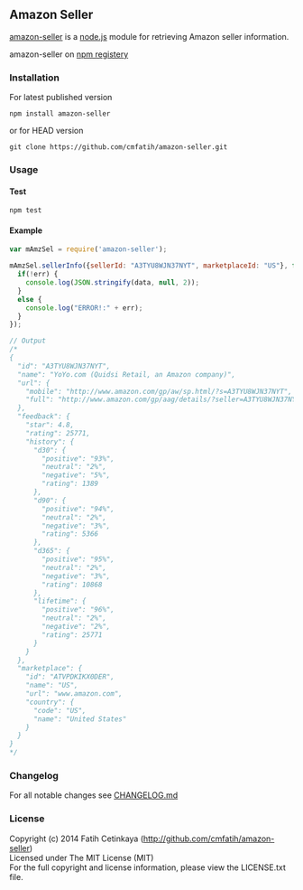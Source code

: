 ## Amazon Seller

  [amazon-seller](http://github.com/cmfatih/amazon-seller) is a [node.js](http://nodejs.org) module for retrieving Amazon seller information.  

  amazon-seller on [npm registery](http://npmjs.org/package/amazon-seller)

### Installation

For latest published version
```
npm install amazon-seller
```

or for HEAD version
```
git clone https://github.com/cmfatih/amazon-seller.git
```

### Usage

#### Test
```
npm test
```

#### Example
```javascript
var mAmzSel = require('amazon-seller');

mAmzSel.sellerInfo({sellerId: "A3TYU8WJN37NYT", marketplaceId: "US"}, function(err, data) {
  if(!err) {
    console.log(JSON.stringify(data, null, 2));
  }
  else {
    console.log("ERROR!:" + err);
  }
});

// Output
/*
{
  "id": "A3TYU8WJN37NYT",
  "name": "YoYo.com (Quidsi Retail, an Amazon company)",
  "url": {
    "mobile": "http://www.amazon.com/gp/aw/sp.html/?s=A3TYU8WJN37NYT",
    "full": "http://www.amazon.com/gp/aag/details/?seller=A3TYU8WJN37NYT"
  },
  "feedback": {
    "star": 4.8,
    "rating": 25771,
    "history": {
      "d30": {
        "positive": "93%",
        "neutral": "2%",
        "negative": "5%",
        "rating": 1389
      },
      "d90": {
        "positive": "94%",
        "neutral": "2%",
        "negative": "3%",
        "rating": 5366
      },
      "d365": {
        "positive": "95%",
        "neutral": "2%",
        "negative": "3%",
        "rating": 10868
      },
      "lifetime": {
        "positive": "96%",
        "neutral": "2%",
        "negative": "2%",
        "rating": 25771
      }
    }
  },
  "marketplace": {
    "id": "ATVPDKIKX0DER",
    "name": "US",
    "url": "www.amazon.com",
    "country": {
      "code": "US",
      "name": "United States"
    }
  }
}
*/
```

### Changelog

For all notable changes see [CHANGELOG.md](https://github.com/cmfatih/amazon-seller/blob/master/CHANGELOG.md)

### License

Copyright (c) 2014 Fatih Cetinkaya (http://github.com/cmfatih/amazon-seller)  
Licensed under The MIT License (MIT)  
For the full copyright and license information, please view the LICENSE.txt file.
